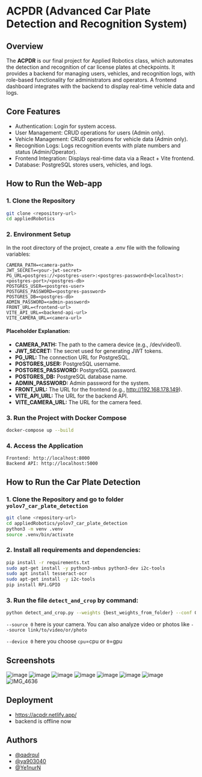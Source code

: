 # ACPDR (Advanced Car Plate Detection and Recognition System)

## Overview

The **ACPDR** is our final project for Applied Robotics class, which automates the detection and recognition of car license plates at checkpoints. It provides a backend for managing users, vehicles, and recognition logs, with role-based functionality for administrators and operators. A frontend dashboard integrates with the backend to display real-time vehicle data and logs.

## Core Features
 - Authentication: Login for system access.
 - User Management: CRUD operations for users (Admin only).
 - Vehicle Management: CRUD operations for vehicle data (Admin only).
 - Recognition Logs: Logs recognition events with plate numbers and status (Admin/Operator).
 - Frontend Integration: Displays real-time data via a React + Vite frontend.
 - Database: PostgreSQL stores users, vehicles, and logs.

## How to Run the Web-app

### 1. Clone the Repository

```bash
git clone <repository-url>
cd appliedRobotics
```
### 2. Environment Setup
In the root directory of the project, create a .env file with the following variables:

```.dotenv
CAMERA_PATH=<camera-path>
JWT_SECRET=<your-jwt-secret>
PG_URL=postgres://<postgres-user>:<postgres-password>@<localhost>:<postgres-port>/<postgres-db>
POSTGRES_USER=<postgres-user>
POSTGRES_PASSWORD=<postgres-password>
POSTGRES_DB=<postgres-db>
ADMIN_PASSWORD=<admin-password>
FRONT_URL=<frontend-url>
VITE_API_URL=<backend-api-url>
VITE_CAMERA_URL=<camera-url>
```

#### Placeholder Explanation:
- **CAMERA_PATH:** The path to the camera device (e.g., /dev/video1).
- **JWT_SECRET:** The secret used for generating JWT tokens.
- **PG_URL:** The connection URL for PostgreSQL.
- **POSTGRES_USER:** PostgreSQL username.
- **POSTGRES_PASSWORD:** PostgreSQL password.
- **POSTGRES_DB:** PostgreSQL database name.
- **ADMIN_PASSWORD:** Admin password for the system.
- **FRONT_URL:** The URL for the frontend (e.g., http://192.168.178.149).
- **VITE_API_URL:** The URL for the backend API.
- **VITE_CAMERA_URL:** The URL for the camera feed.

### 3. Run the Project with Docker Compose
```bash
docker-compose up --build
```

### 4. Access the Application
```
Frontend: http://localhost:8000
Backend API: http://localhost:5000
```
## How to Run the Car Plate Detection

### 1. Clone the Repository and go to folder `yolov7_car_plate_detection`
```bash
git clone <repository-url>
cd appliedRobotics/yolov7_car_plate_detection
python3 -m venv .venv
source .venv/bin/activate
```

### 2. Install all requirements and dependencies:
```bash
pip install -r requirements.txt
sudo apt-get install -y python3-smbus python3-dev i2c-tools
sudo apt install tesseract-ocr
sudo apt-get install -y i2c-tools
pip install RPi.GPIO
```

### 3. Run the file `detect_and_crop` by command:

```bash
python detect_and_crop.py --weights {best_weights_from_folder} --conf 0.25 --img-size 640 --source 0 --device 0
```
`--source 0` here is your camera. You can also analyze video or photos like `--source link/to/video/or/photo`

`--device 0` here you choose `cpu`=cpu or `0`=gpu

## Screenshots
![image](https://github.com/user-attachments/assets/f7f6c9cc-183e-488d-a0ac-2c97e33d9c31)
![image](https://github.com/user-attachments/assets/43475c7c-e994-4b3f-9b0e-9e2091f3a052)
![image](https://github.com/user-attachments/assets/0d344fb4-cd15-412d-bb7a-aceaebbce6c5)
![image](https://github.com/user-attachments/assets/5a6d4ba2-5fb0-4bdd-b556-71303d200c2a)
![image](https://github.com/user-attachments/assets/2ad3438f-c8c0-44bf-a721-dda6c57c564c)
![image](https://github.com/user-attachments/assets/7aab5659-7802-44ed-9e59-6df6ee81061c)
![image](https://github.com/user-attachments/assets/e9199782-01ec-4d70-8999-6e65b920987a)
![IMG_4636](https://github.com/user-attachments/assets/a18e4983-eea9-40e4-a09f-73fbc5add3d3)

## Deployment
- https://acpdr.netlify.app/
- backend is offline now


## Authors
- [@qadrqul](https://github.com/qadrqul)
- [@ya903040](https://github.com/ya903040)
- [@Ye1nurN](https://github.com/Ye1nurN)

